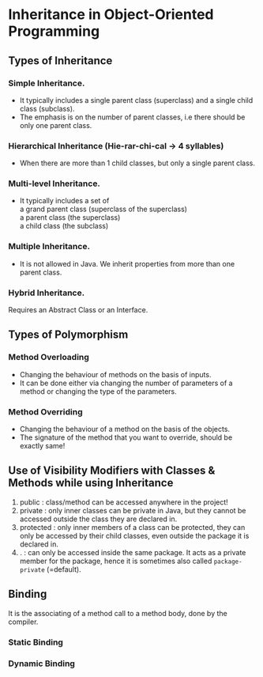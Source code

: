 # Inheritance in Object-Oriented Programming

## Types of Inheritance

### Simple Inheritance.  
- It typically includes a single parent class (superclass)
and a single child class (subclass).
- The emphasis is on the number of parent classes, i.e there should be only one parent class.

### Hierarchical Inheritance (Hie-rar-chi-cal -> 4 syllables)
- When there are more than 1 child classes, but only a single parent class.


### Multi-level Inheritance.
- It typically includes a set of  
 a grand parent class (superclass of the superclass)  
 a parent class (the superclass)  
 a child class (the subclass)

### Multiple Inheritance.
- It is not allowed in Java.
We inherit properties from more than one parent class.

### Hybrid Inheritance.
Requires an Abstract Class or an Interface.
 
## Types of Polymorphism

### Method Overloading
- Changing the behaviour of methods on the basis of inputs.
- It can be done either via changing the number of parameters of a method or changing the type of the parameters.

### Method Overriding
- Changing the behaviour of a method on the basis of the objects.
- The signature of the method that you want to override, should be exactly same!

## Use of Visibility Modifiers with Classes & Methods while using Inheritance
1. public : class/method can be accessed anywhere in the project! 
2. private : only inner classes can be private in Java, but they cannot be accessed
outside the class they are declared in.
3. protected : only inner members of a class can be protected, they can only be accessed
by their child classes, even outside the package it is declared in.
4. <default>. : can only be accessed inside the same package.
It acts as a private member for the package, hence it is sometimes also called
`package-private` (=default).

## Binding
It is the associating of a method call to a method body, done by the compiler.

### Static Binding


### Dynamic Binding